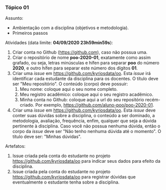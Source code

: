 
### Tópico 01 

Assunto: 
- Ambientação com a disciplina (objetivos e metodologia).
- Primeiros passos

Atividades (data limite: **04/09/2020 23h59min59s**):
1. Criar conta no Github (https://github.com), caso não possua uma. 
1. Criar o repositório de nome **poo-2020-01**, exatamente como assim grafado, ou seja, letras minúsculas e hífen para separar **poo** do número **2020**, e outro hífen para separar este número dos dígitos **01**.
1. Criar uma _issue_ em https://github.com/kyriosdata/oo. Esta _issue_ irá identificar cada estudante da disciplina para os docentes. O título deve ser "Meu repositório". O conteúdo (corpo) deve possuir:
   1. Meu nome: coloque aqui o seu nome completo. 
   1. Meu registro acadêmico: coloque aqui o seu registro acadêmico. 
   1. Minha conta no Github: coloque aqui a url do seu repositório recém-criado. Por exemplo, https://github.com/aluno-poo/poo-2020-01.
1. Criar uma _issue_ em https://github.com/kyriosdata/oo. Esta _issue_ deve conter suas dúvidas sobre a disciplina, o conteúdo a ser dominado, a metodologia, avaliação, frequência, enfim, qualquer que seja a dúvida pertinente à disciplina. Caso você não possua nenhuma dúvida, então o corpo da _issue_ deve ser "Não tenho nenhuma dúvida até o momento". O título deve ser: "Minhas dúvidas". 
   
Artefatos: 

1. Issue criada pela conta do estudante no projeto https://github.com/kyriosdata/oo para indicar seus dados para efeito da disciplina.
1. Issue criada pela conta do estudante no projeto https://github.com/kyriosdata/oo para registrar dúvidas que eventualmente o estudante tenha sobre a disciplina.

